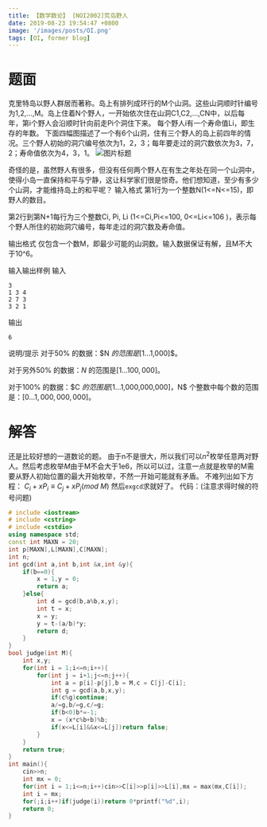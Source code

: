 ```yaml
---
title: 【数学数论】 [NOI2002]荒岛野人
date: 2019-08-23 19:54:47 +0800
image: '/images/posts/OI.png'
tags: [OI, former blog]
---
```


# 题面
克里特岛以野人群居而著称。岛上有排列成环行的M个山洞。这些山洞顺时针编号为1,2,…,M。岛上住着N个野人，一开始依次住在山洞C1,C2,…,CN中，以后每年，第i个野人会沿顺时针向前走Pi个洞住下来。
每个野人i有一个寿命值Li，即生存的年数。
下面四幅图描述了一个有6个山洞，住有三个野人的岛上前四年的情况。三个野人初始的洞穴编号依次为1，2，3；每年要走过的洞穴数依次为3，7，2；寿命值依次为4，3，1。
![图片标题](https://cdn.risingentropy.top/images/posts/d5fd440ab64417884002f10.png)

奇怪的是，虽然野人有很多，但没有任何两个野人在有生之年处在同一个山洞中，使得小岛一直保持和平与宁静，这让科学家们很是惊奇。他们想知道，至少有多少个山洞，才能维持岛上的和平呢？
输入格式
第1行为一个整数N(1<=N<=15)，即野人的数目。

第2行到第N+1每行为三个整数Ci, Pi, Li (1<=Ci,Pi<=100, 0<=Li<=106 )，表示每个野人所住的初始洞穴编号，每年走过的洞穴数及寿命值。

输出格式
仅包含一个数M，即最少可能的山洞数。输入数据保证有解，且M不大于10^6。

输入输出样例
输入
```
3
1 3 4
2 7 3
3 2 1
```
输出
```
6
```
说明/提示
对于50% 的数据：$N $的范围是$[1…1,000]$。

对于另外50% 的数据：$N$ 的范围是$[1…100,000]$。

对于100% 的数据：$C $的范围是$[1…1,000,000,000]$，$N$ 个整数中每个数的范围是：$[0…1,000,000,000]$。
# 解答
还是比较好想的一道数论的题。
由于n不是很大，所以我们可以$n^2$枚举任意两对野人。然后考虑枚举$M$由于M不会大于1e6，所以可以过，注意一点就是枚举的M需要从野人初始位置的最大开始枚举，不然一开始可能就有矛盾。
不难列出如下方程：
$C_i+xP_i\equiv C_j+xP_j(mod\ M)$
然后`exgcd`求就好了。
代码：(注意求得时候的符号问题)
```cpp
# include <iostream>
# include <cstring>
# include <cstdio>
using namespace std;
const int MAXN = 20;
int p[MAXN],L[MAXN],C[MAXN];
int n;
int gcd(int a,int b,int &x,int &y){
	if(b==0){
		x = 1,y = 0;
		return a;
	}else{
		int d = gcd(b,a%b,x,y);
		int t = x;
		x = y;
		y = t-(a/b)*y;
		return d;
	}
}
bool judge(int M){
	int x,y;
	for(int i = 1;i<=n;i++){
		for(int j = i+1;j<=n;j++){
			int a = p[i]-p[j],b = M,c = C[j]-C[i];
			int g = gcd(a,b,x,y);
			if(c%g)continue;
			a/=g,b/=g,c/=g;
			if(b<0)b*=-1;
			x = (x*c%b+b)%b;
			if(x<=L[i]&&x<=L[j])return false;
		}
	}
	return true;
}
int main(){
	cin>>n;
	int mx = 0;
	for(int i = 1;i<=n;i++)cin>>C[i]>>p[i]>>L[i],mx = max(mx,C[i]);
	int i = mx;
	for(;i;i++)if(judge(i))return 0*printf("%d",i);
	return 0;
}
```
